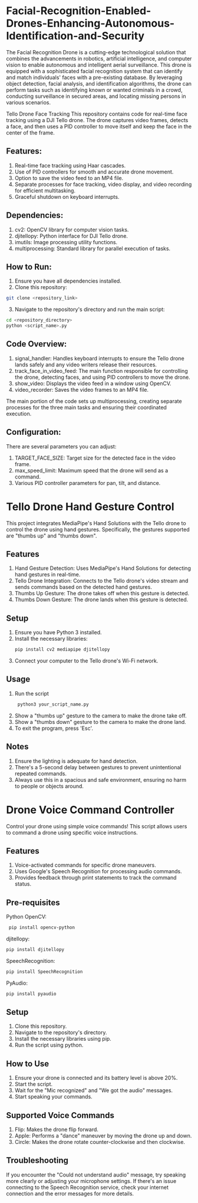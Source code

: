 # Facial-Recognition-Enabled-Drones-Enhancing-Autonomous-Identification-and-Security


The Facial Recognition Drone is a cutting-edge technological solution that combines the advancements in robotics, artificial intelligence, and computer vision to enable autonomous and intelligent aerial surveillance. This drone is equipped with a sophisticated facial recognition system that can identify and match individuals' faces with a pre-existing database. By leveraging object detection, facial analysis, and identification algorithms, the drone can perform tasks such as identifying known or wanted criminals in a crowd, conducting surveillance in secured areas, and locating missing persons in various scenarios.


Tello Drone Face Tracking
This repository contains code for real-time face tracking using a DJI Tello drone. The drone captures video frames, detects a face, and then uses a PID controller to move itself and keep the face in the center of the frame.

## Features:
1. Real-time face tracking using Haar cascades.
2. Use of PID controllers for smooth and accurate drone movement.
3. Option to save the video feed to an MP4 file.
4. Separate processes for face tracking, video display, and video recording for efficient multitasking.
5. Graceful shutdown on keyboard interrupts.

## Dependencies:
1. cv2: OpenCV library for computer vision tasks.
2. djitellopy: Python interface for DJI Tello drone.
3. imutils: Image processing utility functions.
4. multiprocessing: Standard library for parallel execution of tasks.

## How to Run:
1. Ensure you have all dependencies installed.
2. Clone this repository:

``` bash
git clone <repository_link>
```

   3. Navigate to the repository's directory and run the main script:
``` bash
cd <repository_directory>
python <script_name>.py
```

## Code Overview:
   1. signal_handler: Handles keyboard interrupts to ensure the Tello drone lands safely and any video writers release their resources.
   2. track_face_in_video_feed: The main function responsible for controlling the drone, detecting faces, and using PID controllers to move the drone.
   3. show_video: Displays the video feed in a window using OpenCV.
   4. video_recorder: Saves the video frames to an MP4 file.

The main portion of the code sets up multiprocessing, creating separate processes for the three main tasks and ensuring their coordinated execution.

## Configuration:
There are several parameters you can adjust:

1. TARGET_FACE_SIZE: Target size for the detected face in the video frame.
2. max_speed_limit: Maximum speed that the drone will send as a command.
3. Various PID controller parameters for pan, tilt, and distance.




# Tello Drone Hand Gesture Control
This project integrates MediaPipe's Hand Solutions with the Tello drone to control the drone using hand gestures. Specifically, the gestures supported are "thumbs up" and "thumbs down".

## Features

1. Hand Gesture Detection: Uses MediaPipe's Hand Solutions for detecting hand gestures in real-time.
2. Tello Drone Integration: Connects to the Tello drone's video stream and sends commands based on the detected hand gestures.
3. Thumbs Up Gesture: The drone takes off when this gesture is detected.
4. Thumbs Down Gesture: The drone lands when this gesture is detected.

## Setup

1. Ensure you have Python 3 installed.
2. Install the necessary libraries:
    ``` bash
    pip install cv2 mediapipe djitellopy
    ```
3. Connect your computer to the Tello drone's Wi-Fi network.

## Usage

1. Run the script
   ``` bash
    python3 your_script_name.py
    ```
2. Show a "thumbs up" gesture to the camera to make the drone take off.
3. Show a "thumbs down" gesture to the camera to make the drone land.
4. To exit the program, press 'Esc'.

## Notes

1. Ensure the lighting is adequate for hand detection.
2. There's a 5-second delay between gestures to prevent unintentional repeated commands.
3. Always use this in a spacious and safe environment, ensuring no harm to people or objects around.





# Drone Voice Command Controller
Control your drone using simple voice commands! This script allows users to command a drone using specific voice instructions.

## Features
1. Voice-activated commands for specific drone maneuvers.
2. Uses Google's Speech Recognition for processing audio commands.
3. Provides feedback through print statements to track the command status.

## Pre-requisites
Python
OpenCV:
   ``` bash
    pip install opencv-python
   ```
djitellopy: 
   ``` bash
   pip install djitellopy
   ```
SpeechRecognition:
   ``` bash
   pip install SpeechRecognition
   ```
PyAudio: 
   ``` bash
   pip install pyaudio
   ```

## Setup
1. Clone this repository.
2. Navigate to the repository's directory.
3. Install the necessary libraries using pip.
4. Run the script using python.

## How to Use
1. Ensure your drone is connected and its battery level is above 20%.
2. Start the script.
3. Wait for the "Mic recognized" and "We got the audio" messages.
4. Start speaking your commands.

## Supported Voice Commands
1. Flip: Makes the drone flip forward.
2. Apple: Performs a "dance" maneuver by moving the drone up and down.
3. Circle: Makes the drone rotate counter-clockwise and then clockwise.

## Troubleshooting
If you encounter the "Could not understand audio" message, try speaking more clearly or adjusting your microphone settings. If there's an issue connecting to the Speech Recognition service, check your internet connection and the error messages for more details.





